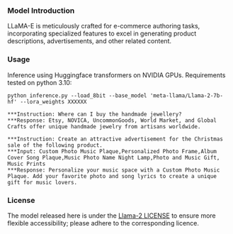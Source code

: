 
### Model Introduction
LLaMA-E is meticulously crafted for e-commerce authoring tasks, incorporating specialized features to excel in generating product descriptions, advertisements, and other related content.

### Usage
Inference using Huggingface transformers on NVIDIA GPUs. Requirements tested on python 3.10:
```
python inference.py --load_8bit --base_model 'meta-llama/Llama-2-7b-hf' --lora_weights XXXXXX
```

```
***Instruction: Where can I buy the handmade jewellery?
***Response: Etsy, NOVICA, UncommonGoods, World Market, and Global Crafts offer unique handmade jewelry from artisans worldwide.

***Instruction: Create an attractive advertisement for the Christmas sale of the following product.
***Input: Custom Photo Music Plaque,Personalized Photo Frame,Album Cover Song Plaque,Music Photo Name Night Lamp,Photo and Music Gift, Music Prints
***Response: Personalize your music space with a Custom Photo Music Plaque. Add your favorite photo and song lyrics to create a unique gift for music lovers.
```

### License
The model released here is under the [Llama-2 LICENSE][license] to ensure more flexible accessibility; please adhere to the corresponding licence.

[license]: <https://ai.meta.com/llama/license/#/>
[paper]: <https://arxiv.org/abs/2308.04913#/>
